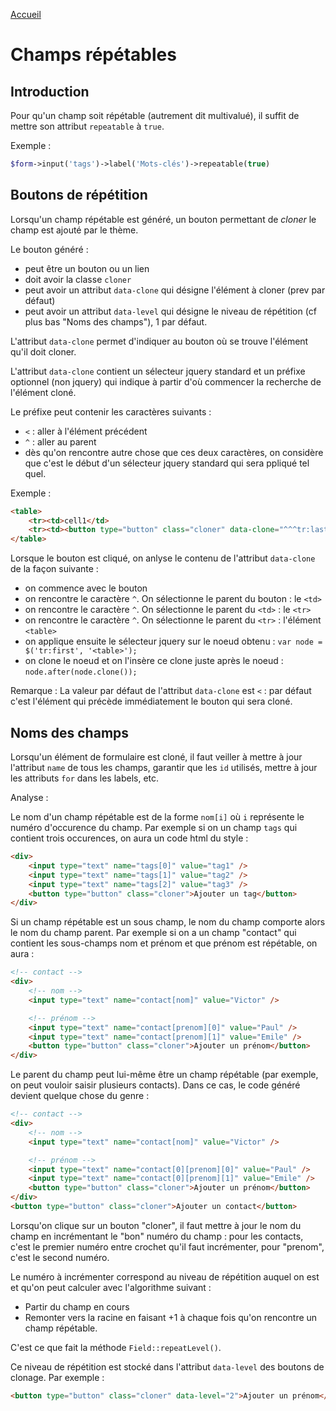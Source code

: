 [Accueil](..)

# Champs répétables

## Introduction

Pour qu'un champ soit répétable (autrement dit multivalué), il suffit de mettre
son attribut `repeatable` à `true`. 

Exemple :

```php
$form->input('tags')->label('Mots-clés')->repeatable(true)
```

## Boutons de répétition

Lorsqu'un champ répétable est généré, un bouton permettant de *cloner* le champ est ajouté par le thème.

Le bouton généré :

* peut être un bouton ou un lien
* doit avoir la classe `cloner`
* peut avoir un attribut `data-clone` qui désigne l'élément à cloner (prev par défaut)
* peut avoir un attribut `data-level` qui désigne le niveau de répétition (cf plus bas "Noms des champs"), 1 par défaut.

L'attribut `data-clone` permet d'indiquer au bouton où se trouve l'élément qu'il doit cloner. 

L'attribut `data-clone` contient un sélecteur jquery standard et un préfixe optionnel (non jquery) qui indique à partir
d'où commencer la recherche de l'élément cloné.

Le préfixe peut contenir les caractères suivants :

* `<` : aller à l'élément précédent
* `^` : aller au parent
* dès qu'on rencontre autre chose que ces deux caractères, on considère que c'est le début d'un sélecteur jquery standard qui sera ppliqué tel quel.

Exemple :
```html
<table>
    <tr><td>cell1</td>
    <tr><td><button type="button" class="cloner" data-clone="^^^tr:last-child">ajouter un tr</button></td></tr>
</table>
```

Lorsque le bouton est cliqué, on anlyse le contenu de l'attribut `data-clone` de la façon suivante :

* on commence avec le bouton
* on rencontre le caractère `^`. On sélectionne le parent du bouton : le `<td>`
* on rencontre le caractère `^`. On sélectionne le parent du `<td>` : le `<tr>`
* on rencontre le caractère `^`. On sélectionne le parent du `<tr>` : l'élément `<table>`
* on applique ensuite le sélecteur jquery sur le noeud obtenu : `var node = $('tr:first', '<table>');`
* on clone le noeud et on l'insère ce clone juste après le noeud : `node.after(node.clone());`

Remarque :
La valeur par défaut de l'attribut `data-clone` est `<` : par défaut c'est l'élément qui précède immédiatement le bouton qui sera cloné.

## Noms des champs

Lorsqu'un élément de formulaire  est cloné, il faut veiller à mettre à jour l'attribut `name` de tous les champs, 
garantir que les `id` utilisés, mettre à jour les attributs `for` dans les labels, etc.

Analyse :

Le nom d'un champ répétable est de la forme `nom[i]` où `i` représente le numéro d'occurence du champ.
Par exemple si on un champ `tags` qui contient trois occurences, on aura un code html du style :

```html
<div>
    <input type="text" name="tags[0]" value="tag1" />
    <input type="text" name="tags[1]" value="tag2" />
    <input type="text" name="tags[2]" value="tag3" />
    <button type="button" class="cloner">Ajouter un tag</button>
</div>
```

Si un champ répétable est un sous champ, le nom du champ comporte alors le nom du champ parent.
Par exemple si on a un champ "contact" qui contient les sous-champs nom et prénom et que prénom est répétable, on aura :

```html
<!-- contact -->
<div>
    <!-- nom -->
    <input type="text" name="contact[nom]" value="Victor" />

    <!-- prénom -->
    <input type="text" name="contact[prenom][0]" value="Paul" />
    <input type="text" name="contact[prenom][1]" value="Emile" />
    <button type="button" class="cloner">Ajouter un prénom</button>
</div>
```

Le parent du champ peut lui-même être un champ répétable (par exemple, on peut vouloir saisir plusieurs contacts). 
Dans ce cas, le code généré devient quelque chose du genre :

```html
<!-- contact -->
<div>
    <!-- nom -->
    <input type="text" name="contact[nom]" value="Victor" />

    <!-- prénom -->
    <input type="text" name="contact[0][prenom][0]" value="Paul" />
    <input type="text" name="contact[0][prenom][1]" value="Emile" />
    <button type="button" class="cloner">Ajouter un prénom</button>
</div>
<button type="button" class="cloner">Ajouter un contact</button>
```

Lorsqu'on clique sur un bouton "cloner", il faut mettre à jour le nom du champ en incrémentant le "bon" numéro du champ : pour les contacts, c'est le premier numéro entre crochet qu'il faut incrémenter, pour "prenom", c'est le second numéro.

Le numéro à incrémenter correspond au niveau de répétition auquel on est et qu'on peut calculer avec l'algorithme suivant :

- Partir du champ en cours 
- Remonter vers la racine en faisant +1 à chaque fois qu'on rencontre un champ répétable.

C'est ce que fait la méthode `Field::repeatLevel()`.

Ce niveau de répétition est stocké dans l'attribut `data-level` des boutons de clonage. Par exemple :

```html
<button type="button" class="cloner" data-level="2">Ajouter un prénom</button>
```
